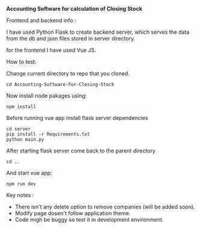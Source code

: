 **Accounting Software for calculation of Closing Stock**

Frontend and backend info :

I have used Python Flask to create backend server, which serves the data from the db and json files stored in server directory.

for the frontend I have used Vue JS.

How to test:

Change current directory to repo that you cloned.

```
cd Accounting-Software-For-Closing-Stock
```

Now install node pakages using:

```
npm install
```

Before running vue app install flask server dependencies 

```
cd server
pip install -r Requirements.txt
python main.py
```

After starting flask server come back to the parent directory

```
cd ..
```

And start vue app:

```
npm run dev
```


Key notes :

- There isn't any delete option to remove companies (will be added soon).
- Modify page dosen't follow application theme.
- Code migh be buggy so test it in development environment. 

